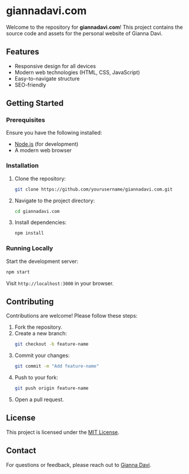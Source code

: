 # giannadavi.com

Welcome to the repository for **giannadavi.com**! This project contains the source code and assets for the personal website of Gianna Davi.

## Features

- Responsive design for all devices
- Modern web technologies (HTML, CSS, JavaScript)
- Easy-to-navigate structure
- SEO-friendly

## Getting Started

### Prerequisites

Ensure you have the following installed:

- [Node.js](https://nodejs.org/) (for development)
- A modern web browser

### Installation

1. Clone the repository:
    ```bash
    git clone https://github.com/yourusername/giannadavi.com.git
    ```
2. Navigate to the project directory:
    ```bash
    cd giannadavi.com
    ```
3. Install dependencies:
    ```bash
    npm install
    ```

### Running Locally

Start the development server:
```bash
npm start
```
Visit `http://localhost:3000` in your browser.

## Contributing

Contributions are welcome! Please follow these steps:

1. Fork the repository.
2. Create a new branch:
    ```bash
    git checkout -b feature-name
    ```
3. Commit your changes:
    ```bash
    git commit -m "Add feature-name"
    ```
4. Push to your fork:
    ```bash
    git push origin feature-name
    ```
5. Open a pull request.

## License

This project is licensed under the [MIT License](LICENSE).

## Contact

For questions or feedback, please reach out to [Gianna Davi](mailto:gianna@example.com).
